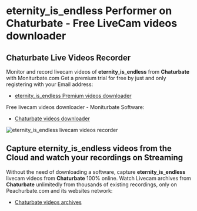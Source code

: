 # eternity_is_endless Performer on Chaturbate - Free LiveCam videos downloader

## Chaturbate Live Videos Recorder

Monitor and record livecam videos of **eternity_is_endless** from **Chaturbate** with Moniturbate.com
Get a premium trial for free by just and only registering with your Email address:
* [eternity_is_endless Premium videos downloader](https://moniturbate.com/request-demo-licence-key.html)

Free livecam videos downloader - Moniturbate Software:
* [Chaturbate videos downloader](https://moniturbate.com/moniturbate-download-software.html)

![eternity_is_endless livecam videos recorder](https://peachurnet.com/templates/moniturbate-software.png)


## Capture eternity_is_endless videos from the Cloud and watch your recordings on Streaming

Without the need of downloading a software, capture **eternity_is_endless** livecam videos from **Chaturbate** 100% online.
Watch Livecam archives from **Chaturbate** unlimitedly from thousands of existing recordings, only on Peachurbate.com and its websites network:
* [Chaturbate videos archives](https://peachurnet.com/)